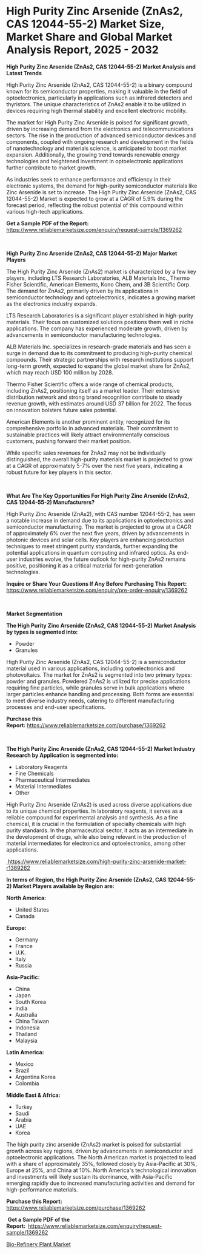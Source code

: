 <p><h1>High Purity Zinc Arsenide (ZnAs2, CAS 12044-55-2) Market Size, Market Share and Global Market Analysis Report, 2025 - 2032</h1></p><p><strong>High Purity Zinc Arsenide (ZnAs2, CAS 12044-55-2) Market Analysis and Latest Trends</strong></p>
<p><p>High Purity Zinc Arsenide (ZnAs2, CAS 12044-55-2) is a binary compound known for its semiconductor properties, making it valuable in the field of optoelectronics, particularly in applications such as infrared detectors and thyristors. The unique characteristics of ZnAs2 enable it to be utilized in devices requiring high thermal stability and excellent electronic mobility.</p><p>The market for High Purity Zinc Arsenide is poised for significant growth, driven by increasing demand from the electronics and telecommunications sectors. The rise in the production of advanced semiconductor devices and components, coupled with ongoing research and development in the fields of nanotechnology and materials science, is anticipated to boost market expansion. Additionally, the growing trend towards renewable energy technologies and heightened investment in optoelectronic applications further contribute to market growth.</p><p>As industries seek to enhance performance and efficiency in their electronic systems, the demand for high-purity semiconductor materials like Zinc Arsenide is set to increase. The High Purity Zinc Arsenide (ZnAs2, CAS 12044-55-2) Market is expected to grow at a CAGR of 5.9% during the forecast period, reflecting the robust potential of this compound within various high-tech applications.</p></p>
<p><strong>Get a Sample PDF of the Report:&nbsp;</strong> <a href="https://www.reliablemarketsize.com/enquiry/request-sample/1369262?utm_campaign=3192&utm_medium=2&utm_source=Github&utm_content=ia&utm_term=02042025&utm_id=high-purity-zinc-arsenide-znas2-cas-12044-55-2">https://www.reliablemarketsize.com/enquiry/request-sample/1369262</a></p>
<p>&nbsp;</p>
<p><strong>High Purity Zinc Arsenide (ZnAs2, CAS 12044-55-2) Major Market Players</strong></p>
<p><p>The High Purity Zinc Arsenide (ZnAs2) market is characterized by a few key players, including LTS Research Laboratories, ALB Materials Inc., Thermo Fisher Scientific, American Elements, Kono Chem, and 3B Scientific Corp. The demand for ZnAs2, primarily driven by its applications in semiconductor technology and optoelectronics, indicates a growing market as the electronics industry expands.</p><p>LTS Research Laboratories is a significant player established in high-purity materials. Their focus on customized solutions positions them well in niche applications. The company has experienced moderate growth, driven by advancements in semiconductor manufacturing technologies.</p><p>ALB Materials Inc. specializes in research-grade materials and has seen a surge in demand due to its commitment to producing high-purity chemical compounds. Their strategic partnerships with research institutions support long-term growth, expected to expand the global market share for ZnAs2, which may reach USD 100 million by 2028.</p><p>Thermo Fisher Scientific offers a wide range of chemical products, including ZnAs2, positioning itself as a market leader. Their extensive distribution network and strong brand recognition contribute to steady revenue growth, with estimates around USD 37 billion for 2022. The focus on innovation bolsters future sales potential.</p><p>American Elements is another prominent entity, recognized for its comprehensive portfolio in advanced materials. Their commitment to sustainable practices will likely attract environmentally conscious customers, pushing forward their market position. </p><p>While specific sales revenues for ZnAs2 may not be individually distinguished, the overall high-purity materials market is projected to grow at a CAGR of approximately 5-7% over the next five years, indicating a robust future for key players in this sector.</p></p>
<p>&nbsp;</p>
<p><strong>What Are The Key Opportunities For High Purity Zinc Arsenide (ZnAs2, CAS 12044-55-2) Manufacturers?</strong></p>
<p><p>High Purity Zinc Arsenide (ZnAs2), with CAS number 12044-55-2, has seen a notable increase in demand due to its applications in optoelectronics and semiconductor manufacturing. The market is projected to grow at a CAGR of approximately 6% over the next five years, driven by advancements in photonic devices and solar cells. Key players are enhancing production techniques to meet stringent purity standards, further expanding the potential applications in quantum computing and infrared optics. As end-user industries evolve, the future outlook for high-purity ZnAs2 remains positive, positioning it as a critical material for next-generation technologies.</p></p>
<p><strong>Inquire or Share Your Questions If Any Before Purchasing This Report:</strong> <a href="https://www.reliablemarketsize.com/enquiry/pre-order-enquiry/1369262?utm_campaign=3192&utm_medium=2&utm_source=Github&utm_content=ia&utm_term=02042025&utm_id=high-purity-zinc-arsenide-znas2-cas-12044-55-2">https://www.reliablemarketsize.com/enquiry/pre-order-enquiry/1369262</a></p>
<p>&nbsp;</p>
<p><strong>Market Segmentation</strong></p>
<p><strong>The High Purity Zinc Arsenide (ZnAs2, CAS 12044-55-2) Market Analysis by types is segmented into:</strong></p>
<p><ul><li>Powder</li><li>Granules</li></ul></p>
<p><p>High Purity Zinc Arsenide (ZnAs2, CAS 12044-55-2) is a semiconductor material used in various applications, including optoelectronics and photovoltaics. The market for ZnAs2 is segmented into two primary types: powder and granules. Powdered ZnAs2 is utilized for precise applications requiring fine particles, while granules serve in bulk applications where larger particles enhance handling and processing. Both forms are essential to meet diverse industry needs, catering to different manufacturing processes and end-user specifications.</p></p>
<p><strong>Purchase this Report:&nbsp;</strong><a href="https://www.reliablemarketsize.com/purchase/1369262?utm_campaign=3192&utm_medium=2&utm_source=Github&utm_content=ia&utm_term=02042025&utm_id=high-purity-zinc-arsenide-znas2-cas-12044-55-2">https://www.reliablemarketsize.com/purchase/1369262</a></p>
<p>&nbsp;</p>
<p><strong>The High Purity Zinc Arsenide (ZnAs2, CAS 12044-55-2) Market Industry Research by Application is segmented into:</strong></p>
<p><ul><li>Laboratory Reagents</li><li>Fine Chemicals</li><li>Pharmaceutical Intermediates</li><li>Material Intermediates</li><li>Other</li></ul></p>
<p><p>High Purity Zinc Arsenide (ZnAs2) is used across diverse applications due to its unique chemical properties. In laboratory reagents, it serves as a reliable compound for experimental analysis and synthesis. As a fine chemical, it is crucial in the formulation of specialty chemicals with high purity standards. In the pharmaceutical sector, it acts as an intermediate in the development of drugs, while also being relevant in the production of material intermediates for electronics and optoelectronics, among other applications.</p></p>
<p><a href="https://www.reliablemarketsize.com/high-purity-zinc-arsenide-market-r1369262?utm_campaign=3192&utm_medium=2&utm_source=Github&utm_content=ia&utm_term=02042025&utm_id=high-purity-zinc-arsenide-znas2-cas-12044-55-2">&nbsp;https://www.reliablemarketsize.com/high-purity-zinc-arsenide-market-r1369262</a></p>
<p><strong>In terms of Region, the High Purity Zinc Arsenide (ZnAs2, CAS 12044-55-2) Market Players available by Region are:</strong></p>
<p>
    <p> <strong> North America: </strong>
        <ul>
            <li>United States</li>
            <li>Canada</li>
        </ul>
        </p> 
    <p> <strong> Europe: </strong>
        <ul>
            <li>Germany</li>
            <li>France</li>
            <li>U.K.</li>
            <li>Italy</li>
            <li>Russia</li>
        </ul>
        </p> 
    <p> <strong> Asia-Pacific: </strong>
        <ul>
            <li>China</li>
            <li>Japan</li>
            <li>South Korea</li>
            <li>India</li>
            <li>Australia</li>
            <li>China Taiwan</li>
            <li>Indonesia</li>
            <li>Thailand</li>
            <li>Malaysia</li>
        </ul>
        </p> 
    <p> <strong> Latin America: </strong>
        <ul>
            <li>Mexico</li>
            <li>Brazil</li>
            <li>Argentina Korea</li>
            <li>Colombia</li>
        </ul>
        </p> 
    <p> <strong> Middle East & Africa: </strong>
        <ul>
            <li>Turkey</li>
            <li>Saudi</li>
            <li>Arabia</li>
            <li>UAE</li>
            <li>Korea</li>
        </ul>
    </p>
    </p>
<p><p>The high purity zinc arsenide (ZnAs2) market is poised for substantial growth across key regions, driven by advancements in semiconductor and optoelectronic applications. The North American market is projected to lead with a share of approximately 35%, followed closely by Asia-Pacific at 30%, Europe at 25%, and China at 10%. North America's technological innovation and investments will likely sustain its dominance, with Asia-Pacific emerging rapidly due to increased manufacturing activities and demand for high-performance materials.</p></p>
<p><strong>Purchase this Report: </strong><a href="https://www.reliablemarketsize.com/purchase/1369262?utm_campaign=3192&utm_medium=2&utm_source=Github&utm_content=ia&utm_term=02042025&utm_id=high-purity-zinc-arsenide-znas2-cas-12044-55-2">https://www.reliablemarketsize.com/purchase/1369262</a></p>
<p>&nbsp;<strong>Get a Sample PDF of the Report:&nbsp;&nbsp;</strong><a href="https://www.reliablemarketsize.com/enquiry/request-sample/1369262?utm_campaign=3192&utm_medium=2&utm_source=Github&utm_content=ia&utm_term=02042025&utm_id=high-purity-zinc-arsenide-znas2-cas-12044-55-2">https://www.reliablemarketsize.com/enquiry/request-sample/1369262</a></p>
<p><strong></strong></p>
<p><p><a href="https://github.com/spoorsusama/Market-Research-Report-List-1/blob/main/bio-refinery-plant-market.md?utm_campaign=3192&utm_medium=2&utm_source=Github&utm_content=ia&utm_term=02042025&utm_id=high-purity-zinc-arsenide-znas2-cas-12044-55-2">Bio-Refinery Plant Market</a></p></p>